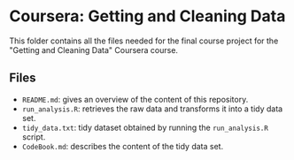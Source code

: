 # Coursera: Getting and Cleaning Data 

This folder contains all the files needed for the final course project for the "Getting and Cleaning Data" Coursera course.

## Files
* `README.md`: gives an overview of the content of this repository.
* `run_analysis.R`: retrieves the raw data and transforms it into a tidy data set.
* `tidy_data.txt`: tidy dataset obtained by running the `run_analysis.R` script.
* `CodeBook.md`: describes the content of the tidy data set.
